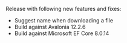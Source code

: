 Release with following new features and fixes:
- Suggest name when downloading a file
- Build against Avalonia 12.2.6
- Build against Microsoft EF Core 8.0.14
